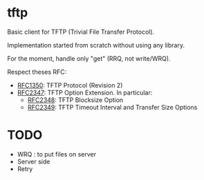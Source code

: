 # tftp

Basic client for TFTP (Trivial File Transfer Protocol).

Implementation started from scratch without using any library.

For the moment, handle only "get" (RRQ, not write/WRQ).

Respect theses RFC:
  * [RFC1350](https://tools.ietf.org/html/rfc1350): TFTP Protocol (Revision 2)
  * [RFC2347](https://tools.ietf.org/html/rfc2347): TFTP Option Extension. In particular:
    * [RFC2348](https://tools.ietf.org/html/rfc2348): TFTP Blocksize Option
    * [RFC2349](https://tools.ietf.org/html/rfc2349): TFTP Timeout Interval and Transfer Size Options

# TODO
  * WRQ : to put files on server
  * Server side
  * Retry
